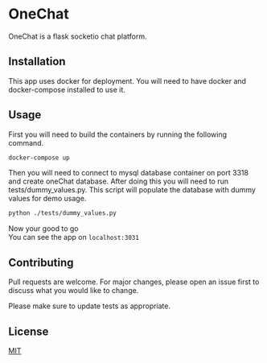 # OneChat

OneChat is a flask socketio chat platform.

## Installation

This app uses docker for deployment. You will need to have docker and docker-compose installed to use it.

## Usage

First you will need to build the containers by running the following command.
```bash
docker-compose up
```

Then you will need to connect to mysql database container on port 3318 and create oneChat database.
After doing this you will need to run tests/dummy_values.py. This script will populate the database with dummy values for demo usage.
```bash
python ./tests/dummy_values.py
```

Now your good to go  
You can see the app on `localhost:3031`


## Contributing
Pull requests are welcome. For major changes, please open an issue first to discuss what you would like to change.

Please make sure to update tests as appropriate.

## License
[MIT](https://choosealicense.com/licenses/mit/)
